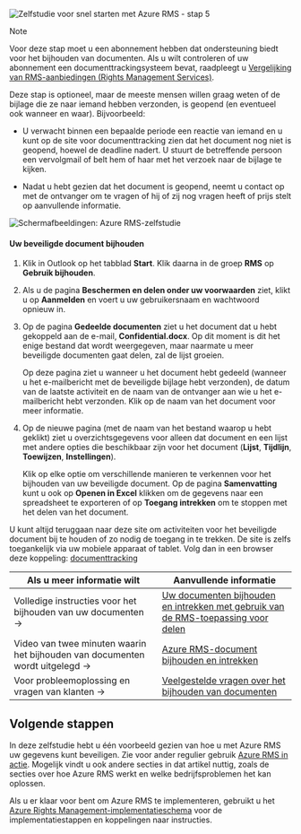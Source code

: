 ![Zelfstudie voor snel starten met Azure RMS - stap 5](../media/AzRMS_QuickStartSteps5.PNG)

> [!NOTE]
> Voor deze stap moet u een abonnement hebben dat ondersteuning biedt voor het bijhouden van documenten. Als u wilt controleren of uw abonnement een documenttrackingsysteem bevat, raadpleegt u [Vergelijking van RMS-aanbiedingen (Rights Management Services)](https://technet.microsoft.com/dn858608.aspx).

Deze stap is optioneel, maar de meeste mensen willen graag weten of de bijlage die ze naar iemand hebben verzonden, is geopend (en eventueel ook wanneer en waar). Bijvoorbeeld:

-   U verwacht binnen een bepaalde periode een reactie van iemand en u kunt op de site voor documenttracking zien dat het document nog niet is geopend, hoewel de deadline nadert. U stuurt de betreffende persoon een vervolgmail of belt hem of haar met het verzoek naar de bijlage te kijken.

-   Nadat u hebt gezien dat het document is geopend, neemt u contact op met de ontvanger om te vragen of hij of zij nog vragen heeft of prijs stelt op aanvullende informatie.

![Schermafbeeldingen: Azure RMS-zelfstudie](../media/AzRMS_Tutorial_5_Screenshots.png)

#### Uw beveiligde document bijhouden

1.  Klik in Outlook op het tabblad **Start**. Klik daarna in de groep **RMS** op **Gebruik bijhouden**.

2.  Als u de pagina **Beschermen en delen onder uw voorwaarden** ziet, klikt u op **Aanmelden** en voert u uw gebruikersnaam en wachtwoord opnieuw in.

3.  Op de pagina **Gedeelde documenten** ziet u het document dat u hebt gekoppeld aan de e-mail, **Confidential.docx**. Op dit moment is dit het enige bestand dat wordt weergegeven, maar naarmate u meer beveiligde documenten gaat delen, zal de lijst groeien.

    Op deze pagina ziet u wanneer u het document hebt gedeeld (wanneer u het e-mailbericht met de beveiligde bijlage hebt verzonden), de datum van de laatste activiteit en de naam van de ontvanger aan wie u het e-mailbericht hebt verzonden. Klik op de naam van het document voor meer informatie.

4.  Op de nieuwe pagina (met de naam van het bestand waarop u hebt geklikt) ziet u overzichtsgegevens voor alleen dat document en een lijst met andere opties die beschikbaar zijn voor het document (**Lijst**, **Tijdlijn**, **Toewijzen**, **Instellingen**).

    Klik op elke optie om verschillende manieren te verkennen voor het bijhouden van uw beveiligde document. Op de pagina **Samenvatting** kunt u ook op **Openen in Excel** klikken om de gegevens naar een spreadsheet te exporteren of op **Toegang intrekken** om te stoppen met het delen van het document.

U kunt altijd teruggaan naar deze site om activiteiten voor het beveiligde document bij te houden of zo nodig de toegang in te trekken. De site is zelfs toegankelijk via uw mobiele apparaat of tablet. Volg dan in een browser deze koppeling: [documenttracking](http://go.microsoft.com/fwlink/?LinkId=529562)

|Als u meer informatie wilt|Aanvullende informatie|
|--------------------------------|--------------------------|
|Volledige instructies voor het bijhouden van uw documenten   →|[Uw documenten bijhouden en intrekken met gebruik van de RMS-toepassing voor delen](../rms-client/sharing-app-track-revoke.md)|
|Video van twee minuten waarin het bijhouden van documenten wordt uitgelegd   →|[Azure RMS-document bijhouden en intrekken](http://channel9.msdn.com/Series/Information-Protection/Azure-RMS-Document-Tracking-and-Revocation)|
|Voor probleemoplossing en vragen van klanten   →|[Veelgestelde vragen over het bijhouden van documenten](https://technet.microsoft.com/dn947488)|

## Volgende stappen
In deze zelfstudie hebt u één voorbeeld gezien van hoe u met Azure RMS uw gegevens kunt beveiligen. Zie voor ander regulier gebruik [Azure RMS in actie](../understand-explore/what-admins-users-see.md). Mogelijk vindt u ook andere secties in dat artikel nuttig, zoals de secties over hoe Azure RMS werkt en welke bedrijfsproblemen het kan oplossen.

Als u er klaar voor bent om Azure RMS te implementeren, gebruikt u het [Azure Rights Management-implementatieschema](../plan-design/deployment-roadmap.md) voor de implementatiestappen en koppelingen naar instructies.



<!--HONumber=Apr16_HO3-->


